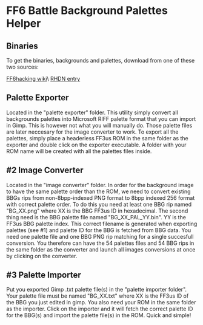 # FF6 Battle Background Palettes Helper

## Binaries

To get the binaries, backgrounds and palettes, download from one of 
these two sources:

[FF6hacking wiki](https://www.ff6hacking.com/wiki/doku.php?id=sprite:bgs)\\
[RHDN entry](http://www.romhacking.net/utilities/1321/)

## Palette Exporter

Located in the "palette exporter" folder. This utility simply convert all 
backgrounds palettes into Microsoft RIFF palette format that you can import 
in Gimp. This is however not what you will manually do. Those palette files 
are later neccesary for the image converter to work. To export all the 
palettes, simply place a headerless FF3us ROM in the same folder as the 
exporter and double click on the exporter executable. A folder with your ROM 
name will be created with all the palettes files inside.

#2 Image Converter
------------------
Located in the "image converter" folder. In order for the background image to 
have the same palette order than the ROM, we need to convert existing BBGs rips 
from non-8bpp-indexed PNG format to 8bpp indexed 256 format with correct palette 
order. To do this you need at least one BBG rip named "BG_XX.png" where XX is 
the BBG FF3us ID in hexadecimal. The second thing need is the BBG palette file 
named "BG_XX_PAL_YY.bin". YY is the FF3us BBG palette index. This correct filename 
is generated when exporting palettes (see #1) and palette ID for the BBG is fetched 
from BBG data. You need one palette file and one BBG PNG rip matching for a single 
succesfull conversion. You therefore can have the 54 palettes files and 54 BBG rips 
in the same folder as the converter and launch all images conversions at once by 
clicking on the converter. 

#3 Palette Importer
-------------------
Put you exported Gimp .txt palette file(s) in the "palette importer folder". 
Your palette file must be named "BG_XX.txt" where XX is the FF3us ID of the BBG you 
just edited in gimp. You also need your ROM in the same folder as the importer. 
Click on the importer and it will fetch the correct palette ID for the BBG(s) and 
import the palette file(s) in the ROM. Quick and simple!